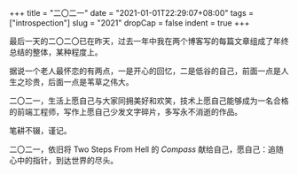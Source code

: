 +++
title = "二〇二一"
date = "2021-01-01T22:29:07+08:00"
tags = ["introspection"]
slug = "2021"
dropCap = false
indent = true
+++

最后一天的二〇二〇已在昨天，过去一年中我在两个博客写的每篇文章组成了年终总结的整体，某种程度上。

据说一个老人最怀恋的有两点，一是开心的回忆，二是低谷的自己，前面一点是人生之珍贵，后面一点是苇草之伟大。

二〇二一，生活上愿自己与大家同拥美好和欢笑，技术上愿自己能够成为一名合格的前端工程师，写作上愿自己少发文字碎片，多写永不消逝的作品。

笔耕不辍，谨记。

二〇二一，依旧将 Two Steps From Hell 的 _Compass_ 献给自己，愿自己：追随心中的指针，到达世界的尽头。
